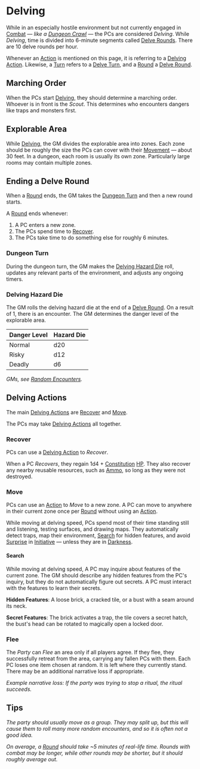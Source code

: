 # Delving

While in an especially hostile environment but not currently engaged in [Combat](../Combat/Combat.md) — *like a [Dungeon Crawl](Dungeon%20Crawl.md)* — the PCs are considered *Delving*. While *Delving*, time is divided into 6-minute segments called [Delve Rounds](../Core%20Procedures/Round.md#Delve%20Round). There are 10 delve rounds per hour.

Whenever an [Action](../Core%20Procedures/Action.md) is mentioned on this page, it is referring to a [Delving Action](../Core%20Procedures/Action.md#Delving%20Action). Likewise, a [Turn](../Core%20Procedures/Turn.md) refers to a [Delve Turn](../Core%20Procedures/Turn.md#Delve%20Turn), and a [Round](../Core%20Procedures/Round.md) a [Delve Round](../Core%20Procedures/Round.md#Delve%20Round).

## Marching Order

When the PCs start [Delving](Delving.md), they should determine a marching order. Whoever is in front is the *Scout*. This determines who encounters dangers like traps and monsters first.

## Explorable Area

While [Delving](Delving.md), the GM divides the explorable area into zones. Each zone should be roughly the size the PCs can cover with their [Movement](../Combat/Movement.md) — about 30 feet. In a dungeon, each room is usually its own zone. Particularly large rooms may contain multiple zones.

## Ending a Delve Round

When a [Round](../Core%20Procedures/Round.md) ends, the GM takes the [Dungeon Turn](#Dungeon%20Turn) and then a new round starts.

A [Round](../Core%20Procedures/Round.md) ends whenever:

1. A PC enters a new zone.
2. The PCs spend time to [Recover](Delving.md#Recover).
3. The PCs take time to do something else for roughly 6 minutes.

### Dungeon Turn

During the dungeon turn, the GM makes the [Delving Hazard Die](#Delving%20Hazard%20Die) roll, updates any relevant parts of the environment, and adjusts any ongoing timers.

### Delving Hazard Die

The GM rolls the delving hazard die at the end of a [Delve Round](../Core%20Procedures/Round.md#Delve%20Round). On a result of 1, there is an encounter. The GM determines the danger level of the explorable area.

| Danger Level | Hazard Die |
| ------------ | ---------- |
| Normal       | d20        |
| Risky        | d12        |
| Deadly       | d6         |

*GMs, see [Random Encounters](../../Resources%20for%20GMs/Encounters/Random%20Encounters.md).*

## Delving Actions

The main [Delving Actions](../Core%20Procedures/Action.md#Delving%20Action) are [Recover](Delving.md#Recover) and [Move](Delving.md#Move).

The PCs may take [Delving Actions](../Core%20Procedures/Action.md#Delving%20Action) all together.

### Recover

PCs can use a [Delving Action](../Core%20Procedures/Action.md#Delving%20Action) to *Recover*.

When a PC *Recovers*, they regain 1d4 + [Constitution](../../Player%20Characters/The%20Ability%20Scores/Constitution.md) [HP](../../Player%20Characters/Derived%20Statistics/Hit%20Points.md). They also recover any nearby reusable resources, such as [Ammo](../../Items%20and%20Gear/Weapon%20Properties/Ammo%20Property.md), so long as they were not destroyed.

### Move

PCs can use an [Action](../Core%20Procedures/Action.md) to *Move* to a new zone. A PC can move to anywhere in their current zone once per [Round](../Core%20Procedures/Round.md) without using an [Action](../Core%20Procedures/Action.md).

While moving at delving speed, PCs spend most of their time standing still and listening, testing surfaces, and drawing maps. They automatically detect traps, map their environment, [Search](Delving.md#Search) for hidden features, and avoid [Surprise](../Conditions/Surprised.md) in [Initiative](../Combat/Initiative.md) — unless they are in [Darkness](../Hazards/Darkness.md).

#### Search

While moving at delving speed, A PC may inquire about features of the current zone. The GM should describe any hidden features from the PC's inquiry, but they do not automatically figure out secrets. A PC must interact with the features to learn their secrets.

**Hidden Features**: A loose brick, a cracked tile, or a bust with a seam around its neck.

**Secret Features**: The brick activates a trap, the tile covers a secret hatch, the bust's head can be rotated to magically open a locked door.

### Flee

The *Party* can *Flee* an area only if all players agree. If they flee, they successfully retreat from the area, carrying any fallen PCs with them. Each PC loses one item chosen at random. It is left where they currently stand. There may be an additional narrative loss if appropriate.

*Example narrative loss: If the party was trying to stop a ritual, the ritual succeeds.*

## Tips

*The party should usually move as a group. They may split up, but this will cause them to roll many more random encounters, and so it is often not a good idea.*

*On average, a [Round](../Core%20Procedures/Round.md) should take ~5 minutes of real-life time. Rounds with combat may be longer, while other rounds may be shorter, but it should roughly average out.*
